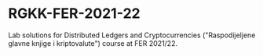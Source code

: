 # RGKK-FER-2021-22
Lab solutions for Distributed Ledgers and Cryptocurrencies ("Raspodijeljene glavne knjige i kriptovalute") course at FER 2021/22.
